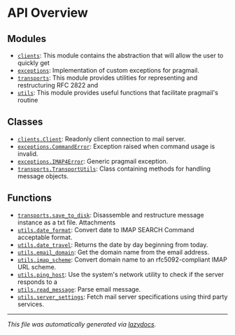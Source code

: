 <!-- markdownlint-disable -->

# API Overview

## Modules

- [`clients`](./clients.md#module-clients): This module contains the abstraction that will allow the user to quickly get
- [`exceptions`](./exceptions.md#module-exceptions): Implementation of custom exceptions for pragmail.
- [`transports`](./transports.md#module-transports): This module provides utilities for representing and restructuring RFC 2822 and
- [`utils`](./utils.md#module-utils): This module provides useful functions that facilitate pragmail's routine

## Classes

- [`clients.Client`](./clients.md#class-client): Readonly client connection to mail server.
- [`exceptions.CommandError`](./exceptions.md#class-commanderror): Exception raised when command usage is invalid.
- [`exceptions.IMAP4Error`](./exceptions.md#class-imap4error): Generic pragmail exception.
- [`transports.TransportUtils`](./transports.md#class-transportutils): Class containing methods for handling message objects.

## Functions

- [`transports.save_to_disk`](./transports.md#function-save_to_disk): Disassemble and restructure message instance as a txt file. Attachments
- [`utils.date_format`](./utils.md#function-date_format): Convert date to IMAP SEARCH Command acceptable format.
- [`utils.date_travel`](./utils.md#function-date_travel): Returns the date by day beginning from today.
- [`utils.email_domain`](./utils.md#function-email_domain): Get the domain name from the email address.
- [`utils.imap_scheme`](./utils.md#function-imap_scheme): Convert domain name to an rfc5092-compliant IMAP URL scheme.
- [`utils.ping_host`](./utils.md#function-ping_host): Use the system's network utility to check if the server responds to a
- [`utils.read_message`](./utils.md#function-read_message): Parse email message.
- [`utils.server_settings`](./utils.md#function-server_settings): Fetch mail server specifications using third party services.


---

_This file was automatically generated via [lazydocs](https://github.com/ml-tooling/lazydocs)._
